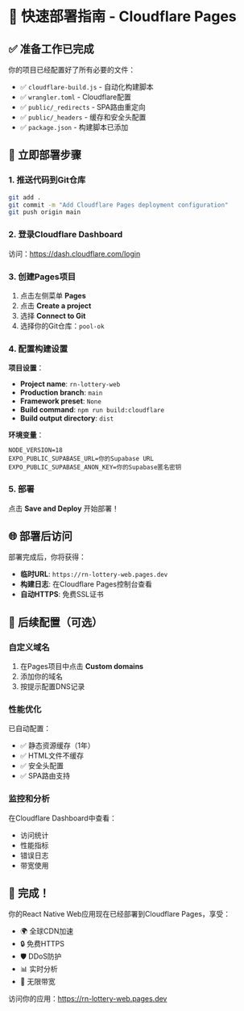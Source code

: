 # 🚀 快速部署指南 - Cloudflare Pages

## ✅ 准备工作已完成

你的项目已经配置好了所有必要的文件：

- ✅ `cloudflare-build.js` - 自动化构建脚本
- ✅ `wrangler.toml` - Cloudflare配置
- ✅ `public/_redirects` - SPA路由重定向
- ✅ `public/_headers` - 缓存和安全头配置
- ✅ `package.json` - 构建脚本已添加

## 🎯 立即部署步骤

### 1. 推送代码到Git仓库

```bash
git add .
git commit -m "Add Cloudflare Pages deployment configuration"
git push origin main
```

### 2. 登录Cloudflare Dashboard

访问：https://dash.cloudflare.com/login

### 3. 创建Pages项目

1. 点击左侧菜单 **Pages**
2. 点击 **Create a project**
3. 选择 **Connect to Git**
4. 选择你的Git仓库：`pool-ok`

### 4. 配置构建设置

**项目设置**：
- **Project name**: `rn-lottery-web`
- **Production branch**: `main`
- **Framework preset**: `None`
- **Build command**: `npm run build:cloudflare`
- **Build output directory**: `dist`

**环境变量**：
```
NODE_VERSION=18
EXPO_PUBLIC_SUPABASE_URL=你的Supabase URL
EXPO_PUBLIC_SUPABASE_ANON_KEY=你的Supabase匿名密钥
```

### 5. 部署

点击 **Save and Deploy** 开始部署！

## 🌐 部署后访问

部署完成后，你将获得：

- **临时URL**: `https://rn-lottery-web.pages.dev`
- **构建日志**: 在Cloudflare Pages控制台查看
- **自动HTTPS**: 免费SSL证书

## 🔧 后续配置（可选）

### 自定义域名

1. 在Pages项目中点击 **Custom domains**
2. 添加你的域名
3. 按提示配置DNS记录

### 性能优化

已自动配置：
- ✅ 静态资源缓存（1年）
- ✅ HTML文件不缓存
- ✅ 安全头配置
- ✅ SPA路由支持

### 监控和分析

在Cloudflare Dashboard中查看：
- 访问统计
- 性能指标
- 错误日志
- 带宽使用

## 🎉 完成！

你的React Native Web应用现在已经部署到Cloudflare Pages，享受：

- 🌍 全球CDN加速
- 🔒 免费HTTPS
- 🛡️ DDoS防护
- 📊 实时分析
- 🚀 无限带宽

访问你的应用：https://rn-lottery-web.pages.dev
